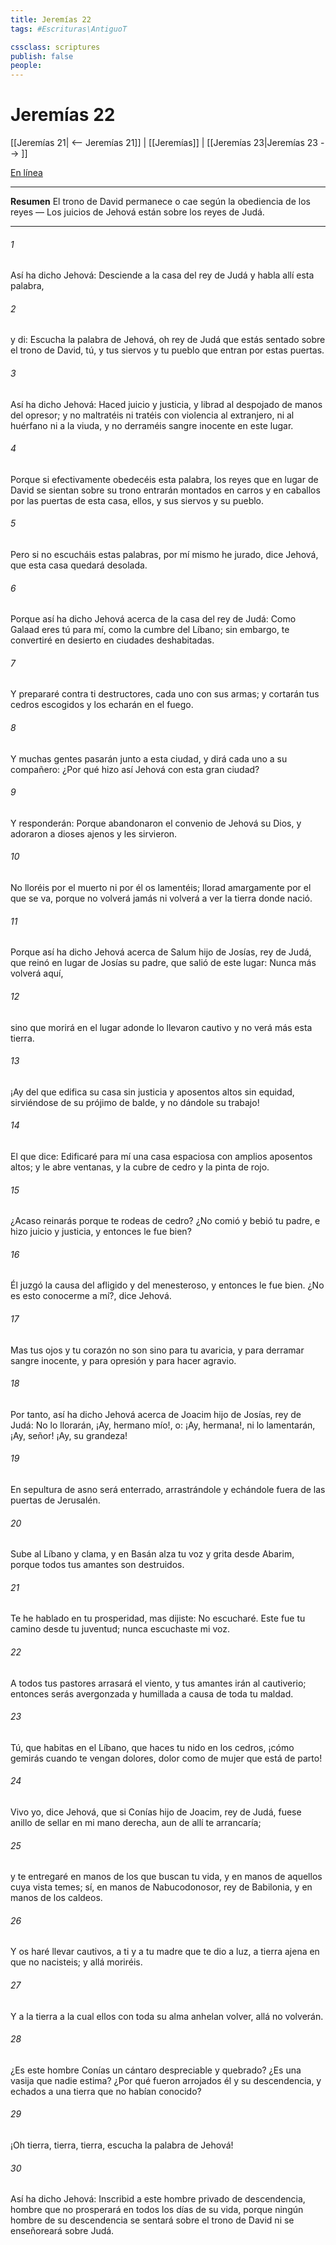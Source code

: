 ```yaml
---
title: Jeremías 22
tags: #Escrituras\AntiguoT

cssclass: scriptures
publish: false
people:
---
```


# Jeremías 22
[[Jeremías 21| <-- Jeremías 21]] | [[Jeremías]] | [[Jeremías 23|Jeremías 23 --> ]]

[En línea](https://churchofjesuschrist.org/study/scriptures/ot/jer/22?lang=spa)

---
__Resumen__
El trono de David permanece o cae según la obediencia de los reyes — Los juicios de Jehová están sobre los reyes de Judá.

---
###### 1 
Así ha dicho Jehová: Desciende a la casa del rey de Judá y habla allí esta palabra,

###### 2 
y di: Escucha la palabra de Jehová, oh rey de Judá que estás sentado sobre el trono de David, tú, y tus siervos y tu pueblo que entran por estas puertas.

###### 3 
Así ha dicho Jehová: Haced juicio y justicia, y librad al despojado de manos del opresor; y no maltratéis ni tratéis con violencia al extranjero, ni al huérfano ni a la viuda, y no derraméis sangre inocente en este lugar.

###### 4 
Porque si efectivamente obedecéis esta palabra, los reyes que en lugar de David se sientan sobre su trono entrarán montados en carros y en caballos por las puertas de esta casa, ellos, y sus siervos y su pueblo.

###### 5 
Pero si no escucháis estas palabras, por mí mismo he jurado, dice Jehová, que esta casa quedará desolada.

###### 6 
Porque así ha dicho Jehová acerca de la casa del rey de Judá: Como Galaad eres tú para mí,  como la cumbre del Líbano; sin embargo, te convertiré en desierto  en ciudades deshabitadas.

###### 7 
Y prepararé contra ti destructores, cada uno con sus armas; y cortarán tus cedros escogidos y los echarán en el fuego.

###### 8 
Y muchas gentes pasarán junto a esta ciudad, y dirá cada uno a su compañero: ¿Por qué hizo así Jehová con esta gran ciudad?

###### 9 
Y responderán: Porque abandonaron el convenio de Jehová su Dios, y adoraron a dioses ajenos y les sirvieron.

###### 10 
No lloréis por el muerto ni por él os lamentéis; llorad amargamente por el que se va, porque no volverá jamás ni volverá a ver la tierra donde nació.

###### 11 
Porque así ha dicho Jehová acerca de Salum hijo de Josías, rey de Judá, que reinó en lugar de Josías su padre, que salió de este lugar: Nunca más volverá aquí,

###### 12 
sino que morirá en el lugar adonde lo llevaron cautivo y no verá más esta tierra.

###### 13 
¡Ay del que edifica su casa sin justicia y aposentos altos sin equidad, sirviéndose de su prójimo de balde, y no dándole  su trabajo!

###### 14 
El que dice: Edificaré para mí una casa espaciosa con amplios aposentos altos; y le abre ventanas, y la cubre de cedro y la pinta de rojo.

###### 15 
¿Acaso reinarás porque te rodeas de cedro? ¿No comió y bebió tu padre, e hizo juicio y justicia, y entonces le fue bien?

###### 16 
Él juzgó la causa del afligido y del menesteroso, y entonces le fue bien. ¿No es esto conocerme a mí?, dice Jehová.

###### 17 
Mas tus ojos y tu corazón no son sino para tu avaricia, y para derramar sangre inocente, y para opresión y para hacer agravio.

###### 18 
Por tanto, así ha dicho Jehová acerca de Joacim hijo de Josías, rey de Judá: No lo llorarán,  ¡Ay, hermano mío!, o: ¡Ay, hermana!, ni lo lamentarán,  ¡Ay, señor! ¡Ay, su grandeza!

###### 19 
En sepultura de asno será enterrado, arrastrándole y echándole fuera de las puertas de Jerusalén.

###### 20 
Sube al Líbano y clama, y en Basán alza tu voz y grita desde Abarim, porque todos tus amantes son destruidos.

###### 21 
Te he hablado en tu prosperidad, mas dijiste: No escucharé. Este fue tu camino desde tu juventud; nunca escuchaste mi voz.

###### 22 
A todos tus pastores arrasará el viento, y tus amantes irán al cautiverio; entonces serás avergonzada y humillada a causa de toda tu maldad.

###### 23 
Tú, que habitas en el Líbano, que haces tu nido en los cedros, ¡cómo gemirás cuando te vengan dolores, dolor como de mujer que está de parto!

###### 24 
Vivo yo, dice Jehová, que si Conías hijo de Joacim, rey de Judá, fuese anillo de sellar en mi mano derecha, aun de allí te arrancaría;

###### 25 
y te entregaré en manos de los que buscan tu vida, y en manos de aquellos cuya vista temes; sí, en manos de Nabucodonosor, rey de Babilonia, y en manos de los caldeos.

###### 26 
Y os haré llevar cautivos, a ti y a tu madre que te dio a luz, a tierra ajena en que no nacisteis; y allá moriréis.

###### 27 
Y a la tierra a la cual ellos con toda su alma anhelan volver, allá no volverán.

###### 28 
¿Es este hombre Conías un cántaro despreciable y quebrado? ¿Es una vasija que nadie estima? ¿Por qué fueron arrojados él y su descendencia, y echados a una tierra que no habían conocido?

###### 29 
¡Oh tierra, tierra, tierra, escucha la palabra de Jehová!

###### 30 
Así ha dicho Jehová: Inscribid a este hombre  privado de descendencia, hombre que no prosperará en todos los días de su vida, porque ningún hombre de su descendencia se sentará sobre el trono de David ni se enseñoreará sobre Judá.

